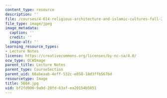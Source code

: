 ```yaml
---
content_type: resource
description: ''
file: /courses/4-614-religious-architecture-and-islamic-cultures-fall-2002/bf2fd9069a9d28fd63afea20154b5051_5084.jpg
file_type: image/jpeg
image_metadata:
  caption: ''
  credit: ''
  image-alt: ''
learning_resource_types:
- Lecture Notes
license: https://creativecommons.org/licenses/by-nc-sa/4.0/
ocw_type: OCWImage
parent_title: Lecture Notes
parent_type: CourseSection
parent_uid: 68abeaab-4eff-532c-e858-18d3ffb567bd
resourcetype: Image
title: 5084.jpg
uid: bf2fd906-9a9d-28fd-63af-ea20154b5051
---
```

